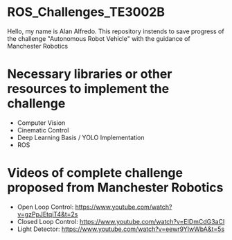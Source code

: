 # ROS_Challenges_TE3002B
Hello, my name is Alan Alfredo. This repository instends to save progress of the challenge "Autonomous Robot Vehicle" with the guidance of Manchester Robotics

# Necessary libraries or other resources to implement the challenge
- Computer Vision
- Cinematic Control
- Deep Learning Basis / YOLO Implementation
- ROS

# Videos of complete challenge proposed from Manchester Robotics
- Open Loop Control: https://www.youtube.com/watch?v=gzPpJEtqiT4&t=2s
- Closed Loop Control: https://www.youtube.com/watch?v=EIDmCdG3aCI
- Light Detector: https://www.youtube.com/watch?v=eewr9YIwWbA&t=5s
